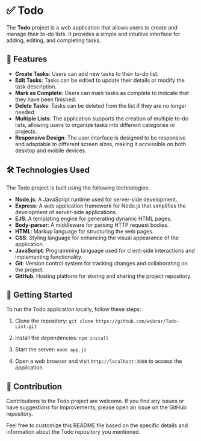 # ✅ Todo

The **Todo** project is a web application that allows users to create and manage their to-do lists. It provides a simple and intuitive interface for adding, editing, and completing tasks.

## 🌟 Features

- **Create Tasks**: Users can add new tasks to their to-do list.
- **Edit Tasks**: Tasks can be edited to update their details or modify the task description.
- **Mark as Complete**: Users can mark tasks as complete to indicate that they have been finished.
- **Delete Tasks**: Tasks can be deleted from the list if they are no longer needed.
- **Multiple Lists**: The application supports the creation of multiple to-do lists, allowing users to organize tasks into different categories or projects.
- **Responsive Design**: The user interface is designed to be responsive and adaptable to different screen sizes, making it accessible on both desktop and mobile devices.

## 🛠️ Technologies Used

The Todo project is built using the following technologies:

- **Node.js**: A JavaScript runtime used for server-side development.
- **Express**: A web application framework for Node.js that simplifies the development of server-side applications.
- **EJS**: A templating engine for generating dynamic HTML pages.
- **Body-parser**: A middleware for parsing HTTP request bodies.
- **HTML**: Markup language for structuring the web pages.
- **CSS**: Styling language for enhancing the visual appearance of the application.
- **JavaScript**: Programming language used for client-side interactions and implementing functionality.
- **Git**: Version control system for tracking changes and collaborating on the project.
- **GitHub**: Hosting platform for storing and sharing the project repository.

## 🚀 Getting Started

To run the Todo application locally, follow these steps:

1. Clone the repository: `git clone https://github.com/wibrar/Todo-List.git`

2. Install the dependencies: `npm install`

3. Start the server: `node app.js`

4. Open a web browser and visit `http://localhost:3000` to access the application.

## 🤝 Contribution

Contributions to the Todo project are welcome. If you find any issues or have suggestions for improvements, please open an issue on the GitHub repository.

Feel free to customize this README file based on the specific details and information about the Todo repository you mentioned.
